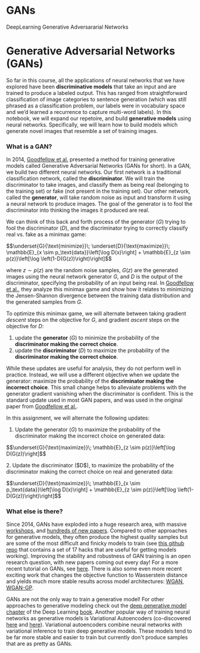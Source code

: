 # GANs
DeepLearning Generative Adversararial Networks
# Generative Adversarial Networks (GANs)

So far in this course, all the applications of neural networks that we have explored have been **discriminative models** that take an input and are trained to produce a labeled output. This has ranged from straightforward classification of image categories to sentence generation (which was still phrased as a classification problem, our labels were in vocabulary space and we’d learned a recurrence to capture multi-word labels). In this notebook, we will expand our repetoire, and build **generative models** using neural networks. Specifically, we will learn how to build models which generate novel images that resemble a set of training images.

### What is a GAN?

In 2014, [Goodfellow et al.](https://arxiv.org/abs/1406.2661) presented a method for training generative models called Generative Adversarial Networks (GANs for short). In a GAN, we build two different neural networks. Our first network is a traditional classification network, called the **discriminator**. We will train the discriminator to take images, and classify them as being real (belonging to the training set) or fake (not present in the training set). Our other network, called the **generator**, will take random noise as input and transform it using a neural network to produce images. The goal of the generator is to fool the discriminator into thinking the images it produced are real.

We can think of this back and forth process of the generator ($G$) trying to fool the discriminator ($D$), and the discriminator trying to correctly classify real vs. fake as a minimax game:

<p>$$\underset{G}{\text{minimize}}\; \underset{D}{\text{maximize}}\; \mathbb{E}_{x \sim p_\text{data}}\left[\log D(x)\right] + \mathbb{E}_{z \sim p(z)}\left[\log \left(1-D(G(z))\right)\right]$$</p>

where $z \sim p(z)$ are the random noise samples, $G(z)$ are the generated images using the neural network generator $G$, and $D$ is the output of the discriminator, specifying the probability of an input being real. In [Goodfellow et al.](https://arxiv.org/abs/1406.2661), they analyze this minimax game and show how it relates to minimizing the Jensen-Shannon divergence between the training data distribution and the generated samples from $G$.

To optimize this minimax game, we will alternate between taking gradient *descent* steps on the objective for $G$, and gradient *ascent* steps on the objective for $D$:
1. update the **generator** ($G$) to minimize the probability of the __discriminator making the correct choice__. 
2. update the **discriminator** ($D$) to maximize the probability of the __discriminator making the correct choice__.

While these updates are useful for analysis, they do not perform well in practice. Instead, we will use a different objective when we update the generator: maximize the probability of the **discriminator making the incorrect choice**. This small change helps to allevaiate problems with the generator gradient vanishing when the discriminator is confident. This is the standard update used in most GAN papers, and was used in the original paper from [Goodfellow et al.](https://arxiv.org/abs/1406.2661). 

In this assignment, we will alternate the following updates:
1. Update the generator ($G$) to maximize the probability of the discriminator making the incorrect choice on generated data:
<p>$$\underset{G}{\text{maximize}}\;  \mathbb{E}_{z \sim p(z)}\left[\log D(G(z))\right]$$</p>
2. Update the discriminator ($D$), to maximize the probability of the discriminator making the correct choice on real and generated data:
<p>$$\underset{D}{\text{maximize}}\; \mathbb{E}_{x \sim p_\text{data}}\left[\log D(x)\right] + \mathbb{E}_{z \sim p(z)}\left[\log \left(1-D(G(z))\right)\right]$$</p>

### What else is there?
Since 2014, GANs have exploded into a huge research area, with massive [workshops](https://sites.google.com/site/nips2016adversarial/), and [hundreds of new papers](https://github.com/hindupuravinash/the-gan-zoo). Compared to other approaches for generative models, they often produce the highest quality samples but are some of the most difficult and finicky models to train (see [this github repo](https://github.com/soumith/ganhacks) that contains a set of 17 hacks that are useful for getting models working). Improving the stability and robustness of GAN training is an open research question, with new papers coming out every day! For a more recent tutorial on GANs, see [here](https://arxiv.org/abs/1701.00160). There is also some even more recent exciting work that changes the objective function to Wasserstein distance and yields much more stable results across model architectures: [WGAN](https://arxiv.org/abs/1701.07875), [WGAN-GP](https://arxiv.org/abs/1704.00028).


GANs are not the only way to train a generative model! For other approaches to generative modeling check out the [deep generative model chapter](http://www.deeplearningbook.org/contents/generative_models.html) of the Deep Learning [book](http://www.deeplearningbook.org). Another popular way of training neural networks as generative models is Variational Autoencoders (co-discovered [here](https://arxiv.org/abs/1312.6114) and [here](https://arxiv.org/abs/1401.4082)). Variational autoencoders combine neural networks with variational inference to train deep generative models. These models tend to be far more stable and easier to train but currently don't produce samples that are as pretty as GANs.

